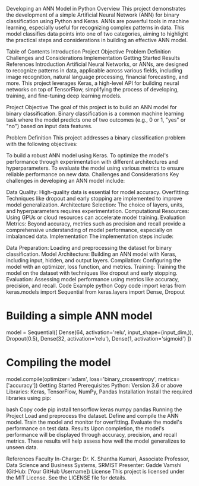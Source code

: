 Developing an ANN Model in Python
Overview
This project demonstrates the development of a simple Artificial Neural Network (ANN) for binary classification using Python and Keras. ANNs are powerful tools in machine learning, especially useful for recognizing complex patterns in data. This model classifies data points into one of two categories, aiming to highlight the practical steps and considerations in building an effective ANN model.

Table of Contents
Introduction
Project Objective
Problem Definition
Challenges and Considerations
Implementation
Getting Started
Results
References
Introduction
Artificial Neural Networks, or ANNs, are designed to recognize patterns in data, applicable across various fields, including image recognition, natural language processing, financial forecasting, and more. This project leverages Keras, a high-level API for building neural networks on top of TensorFlow, simplifying the process of developing, training, and fine-tuning deep learning models.

Project Objective
The goal of this project is to build an ANN model for binary classification. Binary classification is a common machine learning task where the model predicts one of two outcomes (e.g., 0 or 1, "yes" or "no") based on input data features.

Problem Definition
This project addresses a binary classification problem with the following objectives:

To build a robust ANN model using Keras.
To optimize the model's performance through experimentation with different architectures and hyperparameters.
To evaluate the model using various metrics to ensure reliable performance on new data.
Challenges and Considerations
Key challenges in developing an ANN model include:

Data Quality: High-quality data is essential for model accuracy.
Overfitting: Techniques like dropout and early stopping are implemented to improve model generalization.
Architecture Selection: The choice of layers, units, and hyperparameters requires experimentation.
Computational Resources: Using GPUs or cloud resources can accelerate model training.
Evaluation Metrics: Beyond accuracy, metrics such as precision and recall provide a comprehensive understanding of model performance, especially on imbalanced data.
Implementation
The implementation steps include:

Data Preparation: Loading and preprocessing the dataset for binary classification.
Model Architecture: Building an ANN model with Keras, including input, hidden, and output layers.
Compilation: Configuring the model with an optimizer, loss function, and metrics.
Training: Training the model on the dataset with techniques like dropout and early stopping.
Evaluation: Assessing model performance using metrics like accuracy, precision, and recall.
Code Example
python
Copy code
import keras
from keras.models import Sequential
from keras.layers import Dense, Dropout

# Building a simple ANN model
model = Sequential([
    Dense(64, activation='relu', input_shape=(input_dim,)),
    Dropout(0.5),
    Dense(32, activation='relu'),
    Dense(1, activation='sigmoid')
])

# Compiling the model
model.compile(optimizer='adam', loss='binary_crossentropy', metrics=['accuracy'])
Getting Started
Prerequisites
Python: Version 3.6 or above
Libraries: Keras, TensorFlow, NumPy, Pandas
Installation
Install the required libraries using pip:

bash
Copy code
pip install tensorflow keras numpy pandas
Running the Project
Load and preprocess the dataset.
Define and compile the ANN model.
Train the model and monitor for overfitting.
Evaluate the model's performance on test data.
Results
Upon completion, the model's performance will be displayed through accuracy, precision, and recall metrics. These results will help assess how well the model generalizes to unseen data.

References
Faculty In-Charge: Dr. K. Shantha Kumari, Associate Professor, Data Science and Business Systems, SRMIST
Presenter: Gadde Vamshi (GitHub: [Your GitHub Username])
License
This project is licensed under the MIT License. See the LICENSE file for details.
